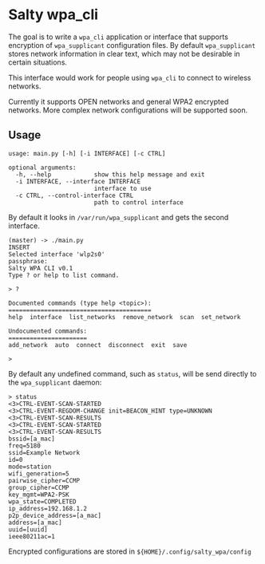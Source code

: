# Salty wpa_cli

The goal is to write a `wpa_cli` application or interface that supports encryption of
`wpa_supplicant` configuration files. By default `wpa_supplicant` stores network information in
clear text, which may not be desirable in certain situations.

This interface would work for people using `wpa_cli` to connect to wireless networks.

Currently it supports OPEN networks and general WPA2 encrypted networks. More complex network configurations will be supported soon.

## Usage

```
usage: main.py [-h] [-i INTERFACE] [-c CTRL]

optional arguments:
  -h, --help            show this help message and exit
  -i INTERFACE, --interface INTERFACE
                        interface to use
  -c CTRL, --control-interface CTRL
                        path to control interface
```

By default it looks in `/var/run/wpa_supplicant` and gets the second interface.

```
(master) -> ./main.py                                                          INSERT
Selected interface 'wlp2s0'
passphrase:
Salty WPA CLI v0.1
Type ? or help to list command.

> ?

Documented commands (type help <topic>):
========================================
help  interface  list_networks  remove_network  scan  set_network

Undocumented commands:
======================
add_network  auto  connect  disconnect  exit  save

>
```

By default any undefined command, such as `status`, will be send directly to the `wpa_supplicant` daemon:

```
> status
<3>CTRL-EVENT-SCAN-STARTED
<3>CTRL-EVENT-REGDOM-CHANGE init=BEACON_HINT type=UNKNOWN
<3>CTRL-EVENT-SCAN-RESULTS
<3>CTRL-EVENT-SCAN-STARTED
<3>CTRL-EVENT-SCAN-RESULTS
bssid=[a_mac]
freq=5180
ssid=Example Network
id=0
mode=station
wifi_generation=5
pairwise_cipher=CCMP
group_cipher=CCMP
key_mgmt=WPA2-PSK
wpa_state=COMPLETED
ip_address=192.168.1.2
p2p_device_address=[a_mac]
address=[a_mac]
uuid=[uuid]
ieee80211ac=1

```

Encrypted configurations are stored in `${HOME}/.config/salty_wpa/config`
